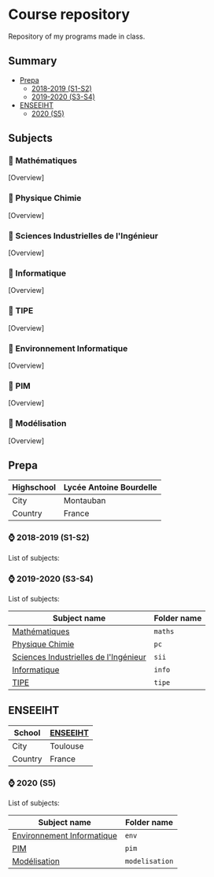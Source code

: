 # Course repository

Repository of my programs made in class.

## Summary

- [Prepa](https://github.com/seba1204/cours#prepa)
  - [2018-2019 (S1-S2)](https://github.com/seba1204/cours#-2018-2019-s1-s2)
  - [2019-2020 (S3-S4)](https://github.com/seba1204/cours#-2019-2020-s3-s4)
- [ENSEEIHT](https://github.com/seba1204/cours#enseeiht)
  - [2020 (S5)](https://github.com/seba1204/cours#-2020-s5)

## Subjects

### 📓 Mathématiques

[Overview]

### 📓 Physique Chimie

[Overview]

### 📓 Sciences Industrielles de l'Ingénieur

[Overview]

### 📓 Informatique

[Overview]

### 📓 TIPE

[Overview]

### 📓 Environnement Informatique

[Overview]

### 📓 PIM

[Overview]

### 📓 Modélisation

[Overview]

## Prepa

| Highschool | Lycée Antoine Bourdelle |
|-------|-----------|
| City       | Montauban               |
| Country    | France                  |

### ⌚ 2018-2019 (S1-S2)

List of subjects:

### ⌚ 2019-2020 (S3-S4)

List of subjects:

| Subject name | Folder name |
|-------|-----------|
| [Mathématiques](https://github.com/seba1204/cours#-math%C3%A9matiques) |  ```maths``` |
| [Physique Chimie](https://github.com/seba1204/cours#-physique-chimie) | ```pc``` |
| [Sciences Industrielles de l'Ingénieur](https://github.com/seba1204/cours#-sciences-industrielles-de-lingénieur) | ```sii``` |
| [Informatique](https://github.com/seba1204/cours#-informatique) | ```info``` |
| [TIPE](https://github.com/seba1204/cours#-tipe) | ```tipe``` |

## ENSEEIHT

| School | [ENSEEIHT]([www.enseeiht.fr](https://www.enseeiht.fr/)) |
|-------|-----------|
| City| Toulouse|
| Country| France|

### ⌚ 2020 (S5)

List of subjects:

| Subject name | Folder name |
|-------|-----------|
| [Environnement Informatique](https://github.com/seba1204/cours#-environnement-informatique) |  ```env``` |
| [PIM](https://github.com/seba1204/cours#-pim) | ```pim``` |
| [Modélisation](https://github.com/seba1204/cours#-modélisation) | ```modelisation``` |

